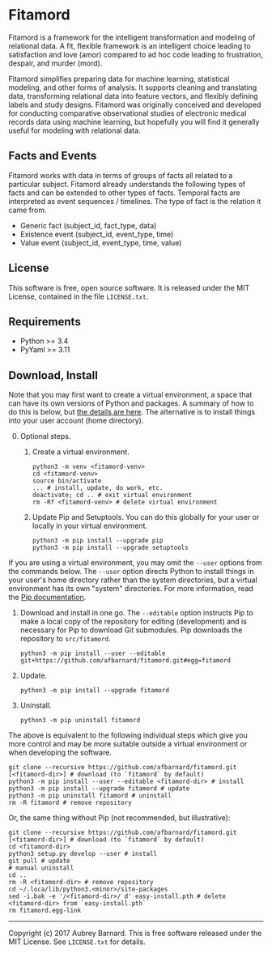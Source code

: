 Fitamord
========


Fitamord is a framework for the intelligent transformation and modeling
of relational data.  A fit, flexible framework is an intelligent choice
leading to satisfaction and love (amor) compared to ad hoc code leading
to frustration, despair, and murder (mord).

Fitamord simplifies preparing data for machine learning, statistical
modeling, and other forms of analysis.  It supports cleaning and
translating data, transforming relational data into feature vectors, and
flexibly defining labels and study designs.  Fitamord was originally
conceived and developed for conducting comparative observational studies
of electronic medical records data using machine learning, but hopefully
you will find it generally useful for modeling with relational data.


Facts and Events
----------------

Fitamord works with data in terms of groups of facts all related to a
particular subject.  Fitamord already understands the following types of
facts and can be extended to other types of facts.  Temporal facts are
interpreted as event sequences / timelines.  The type of fact is the
relation it came from.

* Generic fact (subject_id, fact_type, data)
* Existence event (subject_id, event_type, time)
* Value event (subject_id, event_type, time, value)


License
-------

This software is free, open source software.  It is released under the
MIT License, contained in the file `LICENSE.txt`.


Requirements
------------

* Python >= 3.4
* PyYaml >= 3.11


Download, Install
-----------------

Note that you may first want to create a virtual environment, a space
that can have its own versions of Python and packages.  A summary of how
to do this is below, but [the details are
here](https://packaging.python.org/installing/#creating-virtual-environments).
The alternative is to install things into your user account (home
directory).

0. Optional steps.

   1. Create a virtual environment.

          python3 -m venv <fitamord-venv>
          cd <fitamord-venv>
          source bin/activate
          ... # install, update, do work, etc.
          deactivate; cd .. # exit virtual environment
          rm -Rf <fitamord-venv> # delete virtual environment

   2. Update Pip and Setuptools.  You can do this globally for your user
      or locally in your virtual environment.

          python3 -m pip install --upgrade pip
          python3 -m pip install --upgrade setuptools

If you are using a virtual environment, you may omit the `--user`
options from the commands below.  The `--user` option directs Python to
install things in your user's home directory rather than the system
directories, but a virtual environment has its own "system" directories.
For more information, read the [Pip documentation](https://pip.pypa.io).

1. Download and install in one go.  The `--editable` option instructs
   Pip to make a local copy of the repository for editing (development)
   and is necessary for Pip to download Git submodules.  Pip downloads
   the repository to `src/fitamord`.

       python3 -m pip install --user --editable git+https://github.com/afbarnard/fitamord.git#egg=fitamord

2. Update.

       python3 -m pip install --upgrade fitamord

3. Uninstall.

       python3 -m pip uninstall fitamord

The above is equivalent to the following individual steps which give you
more control and may be more suitable outside a virtual environment or
when developing the software.

    git clone --recursive https://github.com/afbarnard/fitamord.git [<fitamord-dir>] # download (to `fitamord` by default)
    python3 -m pip install --user --editable <fitamord-dir> # install
    python3 -m pip install --upgrade fitamord # update
    python3 -m pip uninstall fitamord # uninstall
    rm -R fitamord # remove repository

Or, the same thing without Pip (not recommended, but illustrative):

    git clone --recursive https://github.com/afbarnard/fitamord.git [<fitamord-dir>] # download (to `fitamord` by default)
    cd <fitamord-dir>
    python3 setup.py develop --user # install
    git pull # update
    # manual uninstall
    cd ..
    rm -R <fitamord-dir> # remove repository
    cd ~/.loca/lib/python3.<minor>/site-packages
    sed -i.bak -e '/<fitamord-dir>/ d' easy-install.pth # delete <fitamord-dir> from `easy-install.pth`
    rm fitamord.egg-link


-----

Copyright (c) 2017 Aubrey Barnard.  This is free software released under
the MIT License.  See `LICENSE.txt` for details.
